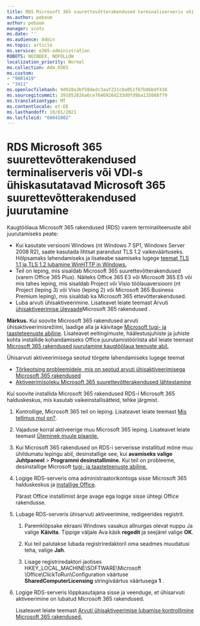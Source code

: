 ```yaml
---
title: RDS Microsoft 365 suurettevõtterakendused terminaliserveris või VDI-s ühiskasutatavad Microsoft 365 suurettevõtterakendused juurutamine
ms.author: pebaum
author: pebaum
manager: scotv
ms.date: ''
ms.audience: Admin
ms.topic: article
ms.service: o365-administration
ROBOTS: NOINDEX, NOFOLLOW
localization_priority: Normal
ms.collection: Adm_O365
ms.custom:
- "9001419"
- "3411"
ms.openlocfilehash: 9d928a3bf58dedc3aaf231c8a051f87b0bbdf438
ms.sourcegitcommit: 391052026a6ce7646926d233d0fd9ba135088f79
ms.translationtype: MT
ms.contentlocale: et-EE
ms.lasthandoff: 10/01/2021
ms.locfileid: "60041002"
---
```

# <a name="deploying-microsoft-365-apps-for-enterprise-for-shared-use-on-rds-terminal-server-or-vdi"></a>RDS Microsoft 365 suurettevõtterakendused terminaliserveris või VDI-s ühiskasutatavad Microsoft 365 suurettevõtterakendused juurutamine

Kaugtöölaua Microsoft 365 rakendused (RDS) varem terminaliteenuste abil juurutamiseks peate:

- Kui kasutate versiooni Windows (nt Windows 7 SP1, Windows Server 2008 R2), saate kasutada lihtsat parandust TLS 1.2 vaikeväärtuseks. Hõlpsamaks lahendamiseks ja lisateabe saamiseks lugege [teemat TLS 1.1 ja TLS 1.2 lubamine WinHTTP in Windows.](https://support.microsoft.com/en-us/topic/update-to-enable-tls-1-1-and-tls-1-2-as-default-secure-protocols-in-winhttp-in-windows-c4bd73d2-31d7-761e-0178-11268bb10392#bkmk_easy) 
- Teil on leping, mis sisaldab Microsoft 365 suurettevõtterakendused (varem Office 365 Plus). Näiteks Office 365 E3 või Microsoft 365 E5 või mis tahes leping, mis sisaldab Project või Visio töölauaversiooni (nt Project (leping 3) või Visio (leping 2) või Microsoft 365 Business Premium leping), mis sisaldab ka Microsoft 365 ettevõtterakendused.
- Luba arvuti ühisaktiveerimine. Lisateavet leiate teemast Arvuti [ühisaktiveerimise ülevaade](https://docs.microsoft.com/deployoffice/overview-shared-computer-activation)Microsoft 365 rakendused .

**Märkus.** Kui soovite Microsoft 365 rakendused arvuti ühisaktiveerimisrežiimi, laadige alla ja käivitage [Microsoft tugi- ja taasteteenuste abiline](https://docs.microsoft.com/alchemyinsights/deploy-o365-remotely-to-rds). Lisateavet eeltingimuste, häälestusjuhiste ja juhiste kohta installide kohandamiseks Office juurutamistööriista abil leiate teemast [Microsoft 365 rakendused juurutamine kaugtöölaua teenuste abil.](https://docs.microsoft.com/deployoffice/deploy-microsoft-365-apps-remote-desktop-services)

Ühisarvuti aktiveerimisega seotud tõrgete lahendamiseks lugege teemat

- [Tõrkeotsing probleemidele, mis on seotud arvuti ühisaktiveerimisega Microsoft 365 rakendused](https://docs.microsoft.com/deployoffice/troubleshoot-shared-computer-activation)
- [Aktiveerimisoleku Microsoft 365 suurettevõtterakendused lähtestamine](https://docs.microsoft.com/office/troubleshoot/activation/reset-office-365-proplus-activation-state)

Kui soovite installida Microsoft 365 rakendused RDS-i Microsoft 365 halduskeskus, mis kasutab vaikeinstallisätteid, tehke järgmist.

1. Kontrollige, Microsoft 365 teil on leping. Lisateavet leiate teemast [Mis tellimus mul on?](https://docs.microsoft.com/microsoft-365/admin/admin-overview/what-subscription-do-i-have).

1. Vajaduse korral aktiveerige muu Microsoft 365 leping. Lisateavet leiate teemast [Üleminek muule plaanile.](https://docs.microsoft.com/microsoft-365/commerce/subscriptions/upgrade-to-different-plan)

1. Kui Microsoft 365 rakendused on RDS-i serverisse installitud mõne muu ühildumatu lepingu abil, desinstallige see, kui **avamiseks valige Juhtpaneel**  >  **Programmi desinstallimine.** Kui teil on probleeme, desinstallige Microsoft [tugi- ja taasteteenuste abiline.](https://aka.ms/SARA-OfficeUninstall-Alchemy)

1. Logige RDS-serveris oma administraatorikontoga sisse Microsoft 365 halduskeskus ja [installige Office](https://portal.office.com/OLS/MySoftware.aspx).

   Pärast Office installimist ärge avage ega logige sisse ühtegi Office rakendusse.

1. Lubage RDS-serveris ühisarvuti aktiveerimine, redigeerides registrit.

   1. Paremklõpsake ekraani Windows vasakus allnurgas olevat nuppu Ja valige **Käivita**. Tippige väljale Ava käsk **regedit** ja seejärel valige **OK**.

   1. Kui teil palutakse lubada registriredaktoril oma seadmes muudatusi teha, valige **Jah**.

   1. Lisage registriredaktori jaotises HKEY_LOCAL_MACHINE\SOFTWARE\Microsoft \Office\ClickToRun\Configuration väärtuse **SharedComputerLicensing** stringiväärtus väärtusega **1** .

1. Logige RDS-serveris lõppkasutajana sisse ja veenduge, et ühisarvuti aktiveerimine on lubatud Microsoft 365 rakendused. 

   Lisateavet leiate teemast [Arvuti ühisaktiveerimise lubamise kontrollimine Microsoft 365 rakendused.](https://docs.microsoft.com/deployoffice/troubleshoot-shared-computer-activation#verify-that-shared-computer-activation-is-enabled-for-microsoft-365-apps)